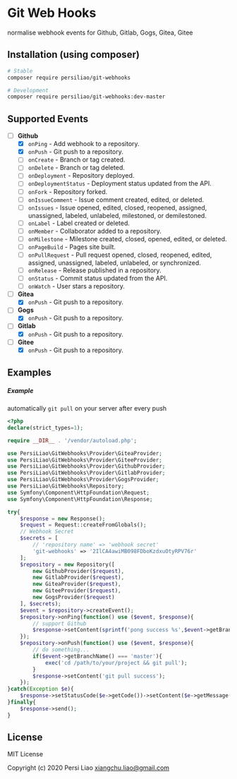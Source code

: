 # Git Web Hooks

normalise webhook events for Github, Gitlab, Gogs, Gitea, Gitee

## Installation (using composer)

```bash
# Stable
composer require persiliao/git-webhooks

# Development
composer require persiliao/git-webhooks:dev-master
```

## Supported Events

- [ ] **Github**
    - [x] `onPing` - Add webhook to a repository.
    - [x] `onPush` - Git push to a repository.
    - [ ] `onCreate` - Branch or tag created.
    - [ ] `onDelete` - Branch or tag deleted.
    - [ ] `onDeployment` - Repository deployed.
    - [ ] `onDeploymentStatus` - Deployment status updated from the API.
    - [ ] `onFork` - Repository forked.
    - [ ] `onIssueComment` - Issue comment created, edited, or deleted.
    - [ ] `onIssues` - Issue opened, edited, closed, reopened, assigned, unassigned, labeled, unlabeled, milestoned, or
 demilestoned.
    - [ ] `onLabel` - Label created or deleted.
    - [ ] `onMember` - Collaborator added to a repository.
    - [ ] `onMilestone` - Milestone created, closed, opened, edited, or deleted.
    - [ ] `onPageBuild` - Pages site built.
    - [ ] `onPullRequest` - Pull request opened, closed, reopened, edited, assigned, unassigned, labeled, unlabeled, or
 synchronized.
    - [ ] `onRelease` - Release published in a repository.
    - [ ] `onStatus` - Commit status updated from the API.
    - [ ] `onWatch` - User stars a repository.
- [ ] **Gitea**
    - [x] `onPush` - Git push to a repository.
- [ ] **Gogs**
    - [x] `onPush` - Git push to a repository.
- [ ] **Gitlab**
    - [x] `onPush` - Git push to a repository.
- [ ] **Gitee**
    - [x] `onPush` - Git push to a repository.

## Examples

##### Example
automatically `git pull` on your server after every push

```php
<?php
declare(strict_types=1);

require __DIR__ . '/vendor/autoload.php';

use PersiLiao\GitWebhooks\Provider\GiteaProvider;
use PersiLiao\GitWebhooks\Provider\GiteeProvider;
use PersiLiao\GitWebhooks\Provider\GithubProvider;
use PersiLiao\GitWebhooks\Provider\GitlabProvider;
use PersiLiao\GitWebhooks\Provider\GogsProvider;
use PersiLiao\GitWebhooks\Repository;
use Symfony\Component\HttpFoundation\Request;
use Symfony\Component\HttpFoundation\Response;

try{
    $response = new Response();
    $request = Request::createFromGlobals();
    // Webhook Secret
    $secrets = [
        // 'repository name' => 'webhook secret'
        'git-webhooks' => '2IlCA4awiMB098FDboKzdxuOtyRPV76r'
    ];
    $repository = new Repository([
        new GithubProvider($request),
        new GitlabProvider($request),
        new GiteaProvider($request),
        new GiteeProvider($request),
        new GogsProvider($request)
    ], $secrets);
    $event = $repository->createEvent();
    $repository->onPing(function() use ($event, $response){
        // support Github
        $response->setContent(sprintf('pong success %s',$event->getBranchName()));
    });
    $repository->onPush(function() use ($event, $response){
        // do something...
        if($event->getBranchName() === 'master'){
            exec('cd /path/to/your/project && git pull');
        }
        $response->setContent('git pull success');
    });
}catch(Exception $e){
    $response->setStatusCode($e->getCode())->setContent($e->getMessage());
}finally{
    $response->send();
}
```

## License

MIT License

Copyright (c) 2020 Persi Liao <xiangchu.liao@gmail.com>



